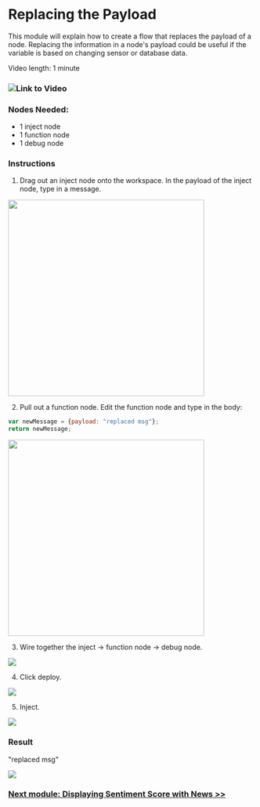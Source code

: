 <h1>Replacing the Payload</h1>

This module will explain how to create a flow that replaces the payload of a node. Replacing the information in a node's payload could be useful if the variable is based on changing sensor or database data.  

Video length: 1 minute

### ![Link to Video](https://youtu.be/sXxLIrdsw3U)

### Nodes Needed: 
- 1 inject node
- 1 function node
- 1 debug node 

### Instructions
1. Drag out an inject node onto the workspace. In the payload of the inject node, type in a message. 

<img src="https://github.ibm.com/L-Gamerman/NodeRedEducation/blob/master/Chapter%201%20-%20Getting%20Started/Screenshots/will_this_change%3F.png" width="400">

2. Pull out a function node. Edit the function node and type in the body: 

``` javascript
var newMessage = {payload: "replaced msg"};
return newMessage;
```

<img src="https://github.ibm.com/L-Gamerman/NodeRedEducation/blob/master/Chapter%201%20-%20Getting%20Started/Screenshots/function_replaced.png" width="400">

3. Wire together the inject -> function node -> debug node. 

![](https://github.ibm.com/L-Gamerman/NodeRedEducation/blob/master/Chapter%201%20-%20Getting%20Started/Screenshots/replaced_flow.png)

4. Click deploy.

<img src="https://github.ibm.com/L-Gamerman/NodeRedEducation/blob/master/Chapter%201%20-%20Getting%20Started/Screenshots/deploy.png">

5. Inject.

<img src="https://github.ibm.com/L-Gamerman/NodeRedEducation/blob/master/Chapter%201%20-%20Getting%20Started/Screenshots/inject2.png">

### Result

"replaced msg" 

![](https://github.ibm.com/L-Gamerman/NodeRedEducation/blob/master/Chapter%201%20-%20Getting%20Started/Screenshots/replaced_payload.png)

### [Next module: Displaying Sentiment Score with News >>](https://github.ibm.com/L-Gamerman/NodeRedEducation/tree/master/Chapter%203%20-%20Beginner%20Flows/2.%20Displaying%20Sentiment%20Score%20With%20News)
